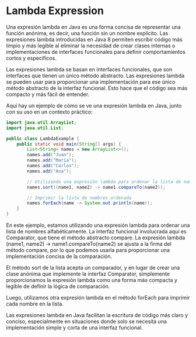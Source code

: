 # Lambda Expression

Una expresión lambda en Java es una forma concisa de representar una función anónima, es decir, una función sin un nombre explícito. Las expresiones lambda introducidas en Java 8 permiten escribir código más limpio y más legible al eliminar la necesidad de crear clases internas o implementaciones de interfaces funcionales para definir comportamientos cortos y específicos.

Las expresiones lambda se basan en interfaces funcionales, que son interfaces que tienen un único método abstracto. Las expresiones lambda se pueden usar para proporcionar una implementación para ese único método abstracto de la interfaz funcional. Esto hace que el código sea más compacto y más fácil de entender.

Aquí hay un ejemplo de cómo se ve una expresión lambda en Java, junto con su uso en un contexto práctico:
``` java
import java.util.ArrayList;
import java.util.List;

public class LambdaExample {
    public static void main(String[] args) {
        List<String> names = new ArrayList<>();
        names.add("Juan");
        names.add("María");
        names.add("Carlos");
        names.add("Ana");

        // Utilizando una expresión lambda para ordenar la lista de nombres alfabéticamente
        names.sort((name1, name2) -> name1.compareTo(name2));

        // Imprimir la lista de nombres ordenada
        names.forEach(name -> System.out.println(name));
    }
}
```
En este ejemplo, estamos utilizando una expresión lambda para ordenar una lista de nombres alfabéticamente. La interfaz funcional involucrada aquí es Comparator, que tiene el método abstracto compare. La expresión lambda (name1, name2) -> name1.compareTo(name2) se ajusta a la firma del método compare, por lo que podemos usarla para proporcionar una implementación concisa de la comparación.

El método sort de la lista acepta un comparador, y en lugar de crear una clase anónima que implemente la interfaz Comparator, simplemente proporcionamos la expresión lambda como una forma más compacta y legible de definir la lógica de comparación.

Luego, utilizamos otra expresión lambda en el método forEach para imprimir cada nombre en la lista.

Las expresiones lambda en Java facilitan la escritura de código más claro y conciso, especialmente en situaciones donde solo se necesita una implementación simple y corta de una interfaz funcional.